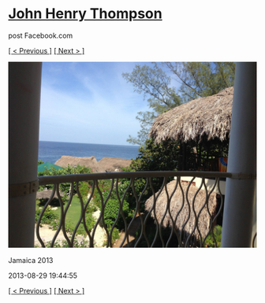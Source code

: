 # [John Henry Thompson](../README.md)
post Facebook.com

[[ < Previous ]](2013-08-29-43.md) [[ Next > ]](2013-08-29-45.md)

[![](../media/2013-08-29/Jamaica-2055.jpg)](../README.md)

Jamaica 2013

2013-08-29 19:44:55

[[ < Previous ]](2013-08-29-43.md) [[ Next > ]](2013-08-29-45.md)